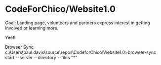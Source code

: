 # CodeForChico/Website1.0

Goal: Landing page, volunteers and partners express interest in getting involved or learning more. 

Yeet! 

Browser Sync
c:\Users\paul.davis\source\repos\CodeforChico\Website1.0>browser-sync start --server --directory --files "*"